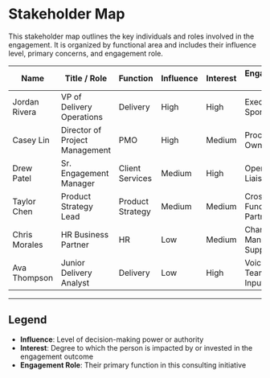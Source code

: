 # Stakeholder Map

This stakeholder map outlines the key individuals and roles involved in the engagement. It is organized by functional area and includes their influence level, primary concerns, and engagement role.

| Name               | Title / Role                   | Function         | Influence | Interest | Engagement Role |
|--------------------|---------------------------------|------------------|-----------|----------|-----------------|
| Jordan Rivera      | VP of Delivery Operations       | Delivery         | High      | High     | Executive Sponsor |
| Casey Lin          | Director of Project Management  | PMO              | High      | Medium   | Process Owner |
| Drew Patel         | Sr. Engagement Manager          | Client Services  | Medium    | High     | Operational Liaison |
| Taylor Chen        | Product Strategy Lead           | Product Strategy | Medium    | Medium   | Cross-Functional Partner |
| Chris Morales      | HR Business Partner             | HR               | Low       | Medium   | Change Management Support |
| Ava Thompson       | Junior Delivery Analyst         | Delivery         | Low       | High     | Voice of Team / Field Input |

---

## Legend
- **Influence**: Level of decision-making power or authority
- **Interest**: Degree to which the person is impacted by or invested in the engagement outcome
- **Engagement Role**: Their primary function in this consulting initiative
